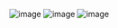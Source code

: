 ![image](https://github.com/user-attachments/assets/ca1b0321-6abb-4634-a1a6-2a172404ad83)
![image](https://github.com/user-attachments/assets/61354f8c-3736-4cc2-b6b3-0cce7a88fa35)
![image](https://github.com/user-attachments/assets/7b1056fc-5a58-495c-a27c-d75c2112525f)


